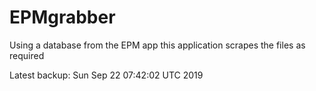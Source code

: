 # EPMgrabber
Using a database from the EPM app this application scrapes the files as required


Latest backup: Sun Sep 22 07:42:02 UTC 2019

